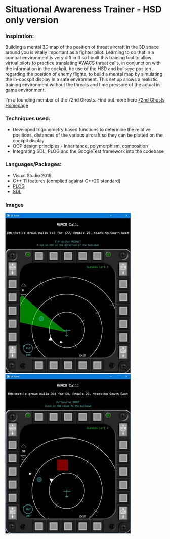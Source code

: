 # Situational Awareness Trainer - HSD only version

### Inspiration:
Building a mental 3D map of the position of threat aircraft in the 3D space around you is vitally important as a fighter pilot. Learning to do that in a combat environment is very difficult so I built this training tool to allow virtual pilots to practice translating AWACS threat calls, in conjunction with the information in the cockpit,  he use of the HSD and bullseye positon , regarding the position of enemy flights, to build a mental map by simulating the in-cockpit display in a safe environment. This set up allows a realistic training environment without the threats and time pressure of the actual in game environment.

I'm a founding member of the 72nd Ghosts. Find out more here [72nd Ghosts Homepage](http://72-ghosts.com/)

### Techniques used:
- Developed trigonometry based functions to determine the relative positions, distances of the various aircraft so they can be plotted on the cockpit display 
- OOP design principles - Inheritance, polymorphism, composition
- Integrating SDL, PLOG and the GoogleTest framework into the codebase

### Languages/Packages:
- Visual Studio 2019
- C++ 11 features (complied against C++20 standard)
- [PLOG](https://github.com/SergiusTheBest/plog)
- [SDL](https://www.libsdl.org/)

### Images
![Start Screen](SA_Trainer1.jpg)
![Incorrect Guess](SA_Trainer2.jpg)
